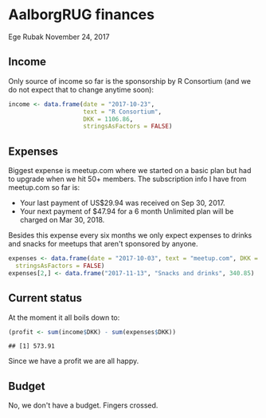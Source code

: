 AalborgRUG finances
================
Ege Rubak
November 24, 2017

Income
------

Only source of income so far is the sponsorship by R Consortium (and we do not expect that to change anytime soon):

``` r
income <- data.frame(date = "2017-10-23",
                     text = "R Consortium",
                     DKK = 1106.86,
                     stringsAsFactors = FALSE)
```

Expenses
--------

Biggest expense is meetup.com where we started on a basic plan but had to upgrade when we hit 50+ members. The subscription info I have from meetup.com so far is:

-   Your last payment of US$29.94 was received on Sep 30, 2017.
-   Your next payment of $47.94 for a 6 month Unlimited plan will be charged on Mar 30, 2018.

Besides this expense every six months we only expect expenses to drinks and snacks for meetups that aren't sponsored by anyone.

``` r
expenses <- data.frame(date = "2017-10-03", text = "meetup.com", DKK = 192.10,
  stringsAsFactors = FALSE)
expenses[2,] <- data.frame("2017-11-13", "Snacks and drinks", 340.85)
```

Current status
--------------

At the moment it all boils down to:

``` r
(profit <- sum(income$DKK) - sum(expenses$DKK))
```

    ## [1] 573.91

Since we have a profit we are all happy.

Budget
------

No, we don't have a budget. Fingers crossed.
